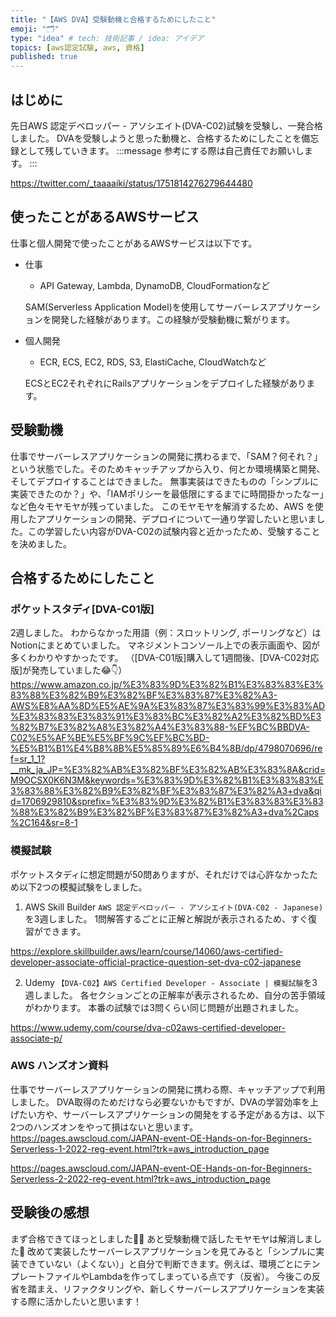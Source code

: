 ```yaml
---
title: "【AWS DVA】受験動機と合格するためにしたこと"
emoji: "🗂"
type: "idea" # tech: 技術記事 / idea: アイデア
topics: [aws認定試験, aws, 資格]
published: true
---
```


## はじめに

先日AWS 認定デベロッパー - アソシエイト(DVA-C02)試験を受験し、一発合格しました。
DVAを受験しようと思った動機と、合格するためにしたことを備忘録として残していきます。
:::message
参考にする際は自己責任でお願いします。
:::

https://twitter.com/_taaaaiki/status/1751814276279644480

## 使ったことがあるAWSサービス

仕事と個人開発で使ったことがあるAWSサービスは以下です。
- 仕事
  - API Gateway, Lambda, DynamoDB, CloudFormationなど

  SAM(Serverless Application Model)を使用してサーバーレスアプリケーションを開発した経験があります。この経験が受験動機に繋がります。

- 個人開発
  - ECR, ECS, EC2, RDS, S3, ElastiCache, CloudWatchなど

  ECSとEC2それぞれにRailsアプリケーションをデプロイした経験があります。

## 受験動機

仕事でサーバーレスアプリケーションの開発に携わるまで、「SAM？何それ？」という状態でした。そのためキャッチアップから入り、何とか環境構築と開発、そしてデプロイすることはできました。
無事実装はできたものの「シンプルに実装できたのか？」や、「IAMポリシーを最低限にするまでに時間掛かったなー」など色々モヤモヤが残っていました。
このモヤモヤを解消するため、AWS を使用したアプリケーションの開発、デプロイについて一通り学習したいと思いました。この学習したい内容がDVA-C02の試験内容と近かったため、受験することを決めました。

## 合格するためにしたこと

### ポケットスタディ[DVA-C01版]

2週しました。
わからなかった用語（例：スロットリング, ポーリングなど）はNotionにまとめていました。
マネジメントコンソール上での表示画面や、図が多くわかりやすかったです。
（[DVA-C01版]購入して1週間後、[DVA-C02対応版]が発売していました😂👇）
https://www.amazon.co.jp/%E3%83%9D%E3%82%B1%E3%83%83%E3%83%88%E3%82%B9%E3%82%BF%E3%83%87%E3%82%A3-AWS%E8%AA%8D%E5%AE%9A%E3%83%87%E3%83%99%E3%83%AD%E3%83%83%E3%83%91%E3%83%BC%E3%82%A2%E3%82%BD%E3%82%B7%E3%82%A8%E3%82%A4%E3%83%88-%EF%BC%BBDVA-C02%E5%AF%BE%E5%BF%9C%EF%BC%BD-%E5%B1%B1%E4%B8%8B%E5%85%89%E6%B4%8B/dp/4798070696/ref=sr_1_1?__mk_ja_JP=%E3%82%AB%E3%82%BF%E3%82%AB%E3%83%8A&crid=M9OCSX0K6N3M&keywords=%E3%83%9D%E3%82%B1%E3%83%83%E3%83%88%E3%82%B9%E3%82%BF%E3%83%87%E3%82%A3+dva&qid=1706929810&sprefix=%E3%83%9D%E3%82%B1%E3%83%83%E3%83%88%E3%82%B9%E3%82%BF%E3%83%87%E3%82%A3+dva%2Caps%2C164&sr=8-1

### 模擬試験

ポケットスタディに想定問題が50問ありますが、それだけでは心許なかったため以下2つの模擬試験をしました。
1. AWS Skill Builder
`AWS 認定デベロッパー - アソシエイト(DVA-C02 - Japanese)`を3週しました。
1問解答するごとに正解と解説が表示されるため、すぐ復習ができます。

https://explore.skillbuilder.aws/learn/course/14060/aws-certified-developer-associate-official-practice-question-set-dva-c02-japanese

2. Udemy
`【DVA-C02】AWS Certified Developer - Associate | 模擬試験`を3週しました。
各セクションごとの正解率が表示されるため、自分の苦手領域がわかります。
本番の試験では3問くらい同じ問題が出題されました。

https://www.udemy.com/course/dva-c02aws-certified-developer-associate-p/

### AWS ハンズオン資料

仕事でサーバーレスアプリケーションの開発に携わる際、キャッチアップで利用しました。
DVA取得のためだけなら必要ないかもですが、DVAの学習効率を上げたい方や、サーバーレスアプリケーションの開発をする予定がある方は、以下2つのハンズオンをやって損はないと思います。
https://pages.awscloud.com/JAPAN-event-OE-Hands-on-for-Beginners-Serverless-1-2022-reg-event.html?trk=aws_introduction_page

https://pages.awscloud.com/JAPAN-event-OE-Hands-on-for-Beginners-Serverless-2-2022-reg-event.html?trk=aws_introduction_page

## 受験後の感想

まず合格できてほっとしました😮‍💨
あと受験動機で話したモヤモヤは解消しました🎉
改めて実装したサーバーレスアプリケーションを見てみると「シンプルに実装できていない（よくない）」と自分で判断できます。例えば、環境ごとにテンプレートファイルやLambdaを作ってしまっている点です（反省）。
今後この反省を踏まえ、リファクタリングや、新しくサーバーレスアプリケーションを実装する際に活かしたいと思います！
